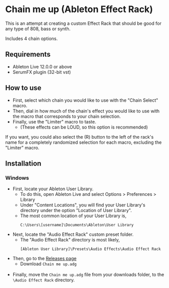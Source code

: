 # Chain me up (Ableton Effect Rack)
This is an attempt at creating a custom Effect Rack that should be good for any type of 808, bass or synth.

Includes 4 chain options.

## Requirements
- Ableton Live 12.0.0 or above
- SerumFX plugin (32-bit vst)

## How to use
- First, select which chain you would like to use with the "Chain Select" macro.
- Then, dial in how much of the chain's effect you would like to use with the macro that corresponds to your chain selection.
- Finally, use the "Limiter" macro to taste.
  - (These effects can be LOUD, so this option is recommended)

If you want, you could also select the (R) button to the left of the rack's name for a completely randomized selection for each macro, excluding the "Limiter" macro.

## Installation
### Windows
- First, locate your Ableton User Library.
  - To do this, open Ableton Live and select Options > Preferences > Library
  - Under "Content Locations", you will find your User Library's directory under the option "Location of User Library".
  - The most common location of your User Library is,
    ```
    C:\Users\[username]\Documents\Ableton\User Library
    ```
- Next, locate the "Audio Effect Rack" custom preset folder.
  - The "Audio Effect Rack" directory is most likely,
    ```
    [Ableton User Library]\Presets\Audio Effects\Audio Effect Rack
    ```
- Then, go to the [Releases page](https://github.com/fonkley/chainmeup/releases/)
  - Download `Chain me up.adg`
<br> </br>
- Finally, move the `Chain me up.adg` file from your downloads folder, to the `\Audio Effect Rack` directory.
